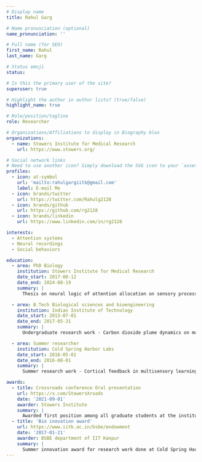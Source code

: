 ```yaml
---
# Display name
title: Rahul Garg

# Name pronunciation (optional)
name_pronunciation: ''

# Full name (for SEO)
first_name: Rahul
last_name: Garg

# Status emoji
status:

# Is this the primary user of the site?
superuser: true

# Highlight the author in author lists? (true/false)
highlight_name: true

# Role/position/tagline
role: Researcher

# Organizations/Affiliations to display in Biography blox
organizations:
  - name: Stowers Institute for Medical Research
    url: https://www.stowers.org/

# Social network links
# Need to use another icon? Simply download the SVG icon to your `assets/media/icons/` folder.
profiles:
  - icon: at-symbol
    url: 'mailto:rahulgargiitk@gmail.com'
    label: E-mail Me
  - icon: brands/twitter
    url: https://twitter.com/Rahulg2128
  - icon: brands/github
    url: https://github.com/rg2128
  - icon: brands/linkedin
    url: https://www.linkedin.com/in/rg2128

interests:
  - Attention systems
  - Neural recordings
  - Social behaviors

education:
  - area: PhD Biology
    institution: Stowers Institute for Medical Research
    date_start: 2017-08-12
    date_end: 2024-08-19
    summary: |
      Thesis on neural logic of attention allocation on sensory processing. Supervised by Prof C. Ron Yu.

  - area: B.Tech Biological sciences and bioengineering
    institution: Indian Institute of Technology
    date_start: 2013-07-01
    date_end: 2017-05-31
    summary: |
      Undergraduate research work - Carbon dioxide plume dynamics on mosquito host-seeking behavior. Supervised by Prof Nitin Gupta.

  - area: Summer researcher
    institution: Cold Spring Harbor Labs
    date_start: 2016-05-01
    date_end: 2016-08-01
    summary: |
      Summer research work - Cortical feedback in multisensory learning. Supervised by Prof Dinu Florin Albeanu.

awards:
  - title: Crossroads conference Oral presentation
    url: https://x.com/StowersXroads
    date: '2021-09-01'
    awarder: Stowers Institute
    summary: |
      Awarded first position among all graduate students at the institute for the talk "Expectation influences perception in mouse olfactory bulb"
  - title: 'Bio inovation award'
    url: https://www.iitk.ac.in/bsbe/endowment
    date: '2017-01-21'
    awarder: BSBE department of IIT Kanpur
    summary: |
      Summer innovation award for research work done at Cold Spring Harbor labs on mouse behavior automation and imaging
---
```

 

